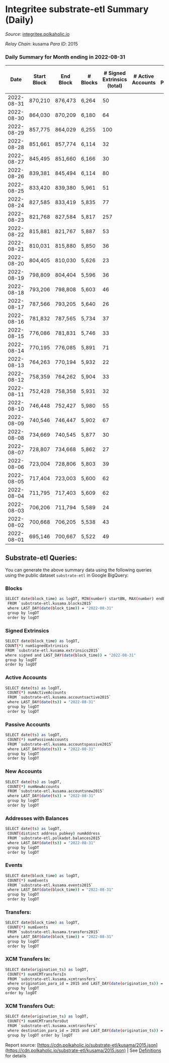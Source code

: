 # Integritee substrate-etl Summary (Daily)

_Source_: [integritee.polkaholic.io](https://integritee.polkaholic.io)

*Relay Chain*: kusama
*Para ID*: 2015



### Daily Summary for Month ending in 2022-08-31


| Date | Start Block | End Block | # Blocks | # Signed Extrinsics (total) | # Active Accounts | # Passive | # New | # Addresses with Balances | # Events | # Transfers | # XCM Transfers In | # XCM Transfers Out | Issues | 
| ---- | ----------- | --------- | -------- | --------------------------- | ----------------- | --------- | ----- | ------------------------- | -------- | ----------- | ------------------ | ------------------- | ------ |
| 2022-08-31 | 870,210 | 876,473 | 6,264 | 50 |  |  |  | 12,600 | 12,808 | 29 ($49,408.86) | 2 ($0.38) |   |  |
| 2022-08-30 | 864,030 | 870,209 | 6,180 | 64 |  |  |  | 12,598 | 12,691 | 33 ($2,090.46) |   |   |  |
| 2022-08-29 | 857,775 | 864,029 | 6,255 | 100 |  |  |  | 12,594 | 13,039 | 56 ($1,245.09) |   |   |  |
| 2022-08-28 | 851,661 | 857,774 | 6,114 | 32 |  |  |  | 12,583 | 12,396 | 21 ($1,649.09) |   |   |  |
| 2022-08-27 | 845,495 | 851,660 | 6,166 | 30 |  |  |  | 12,579 | 12,496 | 21 ($2,669.28) |   |   |  |
| 2022-08-26 | 839,381 | 845,494 | 6,114 | 80 |  |  |  | 12,575 | 12,636 | 64 ($7,190.07) |   |   |  |
| 2022-08-25 | 833,420 | 839,380 | 5,961 | 51 |  |  |  | 12,574 | 12,201 | 32 ($2,666.11) |   |   |  |
| 2022-08-24 | 827,585 | 833,419 | 5,835 | 77 |  |  |  | 12,573 | 17,849 | 1,311 ($217,953.20) |   |   |  |
| 2022-08-23 | 821,768 | 827,584 | 5,817 | 257 |  |  |  | 11,587 | 12,946 | 231 ($18,276.40) |   | 1 ($0.34) |  |
| 2022-08-22 | 815,881 | 821,767 | 5,887 | 53 |  |  |  | 11,583 | 12,066 | 34 ($19,632.50) |   |   |  |
| 2022-08-21 | 810,031 | 815,880 | 5,850 | 36 |  |  |  | 11,574 | 11,894 | 24 ($17,590.81) |   |   |  |
| 2022-08-20 | 804,405 | 810,030 | 5,626 | 23 |  |  |  | 11,571 | 11,376 | 17 ($1,653.22) |   |   |  |
| 2022-08-19 | 798,809 | 804,404 | 5,596 | 36 |  |  |  | 11,571 | 11,381 | 24 ($3,683.46) |   |   |  |
| 2022-08-18 | 793,206 | 798,808 | 5,603 | 46 |  |  |  | 11,571 | 11,451 | 24 ($33,688.80) |   |   |  |
| 2022-08-17 | 787,566 | 793,205 | 5,640 | 26 |  |  |  | 11,568 | 11,411 | 11 ($1,159.15) |   |   |  |
| 2022-08-16 | 781,832 | 787,565 | 5,734 | 37 |  |  |  | 11,567 | 11,676 | 20 ($85,271.45) |   |   |  |
| 2022-08-15 | 776,086 | 781,831 | 5,746 | 33 |  |  |  | 11,566 | 11,676 | 22 ($6,303.87) |   |   |  |
| 2022-08-14 | 770,195 | 776,085 | 5,891 | 71 |  |  |  | 11,565 | 12,161 | 48 ($10,002.13) |   |   |  |
| 2022-08-13 | 764,263 | 770,194 | 5,932 | 22 |  |  |  | 11,565 | 11,982 | 15 ($1,299.42) |   |   |  |
| 2022-08-12 | 758,359 | 764,262 | 5,904 | 33 |  |  |  | 11,564 | 11,984 | 21 ($1,751.00) |   |   |  |
| 2022-08-11 | 752,428 | 758,358 | 5,931 | 32 |  |  |  | 11,561 | 12,038 | 17 ($3,657.02) |   |   |  |
| 2022-08-10 | 746,448 | 752,427 | 5,980 | 55 |  |  |  | 11,557 | 12,261 | 39 ($26,232.40) |   | 1 ($7.61) |  |
| 2022-08-09 | 740,546 | 746,447 | 5,902 | 67 |  |  |  | 11,551 | 12,161 | 42 ($17,838.55) |   | 1 ($157.35) |  |
| 2022-08-08 | 734,669 | 740,545 | 5,877 | 30 |  |  |  | 11,545 | 11,922 | 19 ($17,473.02) |   |   |  |
| 2022-08-07 | 728,807 | 734,668 | 5,862 | 27 |  |  |  | 11,539 | 11,878 | 20 ($1,456.29) |   |   |  |
| 2022-08-06 | 723,004 | 728,806 | 5,803 | 39 |  |  |  | 11,537 | 11,807 | 21 ($8,607.02) |   |   |  |
| 2022-08-05 | 717,404 | 723,003 | 5,600 | 62 |  |  |  | 11,534 | 11,525 | 49 ($73,485.71) |   |   |  |
| 2022-08-04 | 711,795 | 717,403 | 5,609 | 62 |  |  |  | 11,533 | 11,576 | 50 ($421,052.79) |   |   |  |
| 2022-08-03 | 706,206 | 711,794 | 5,589 | 24 |  |  |  | 11,518 | 11,313 | 20 ($289,766.90) |   |   |  |
| 2022-08-02 | 700,668 | 706,205 | 5,538 | 43 |  |  |  | 11,515 | 11,298 | 27 ($3,384.18) |   |   |  |
| 2022-08-01 | 695,146 | 700,667 | 5,522 | 49 |  |  |  | 11,515 | 11,312 | 33 ($40,952.71) | 1 ($6.76) |   |  |

## Substrate-etl Queries:
You can generate the above summary data using the following queries using the public dataset `substrate-etl` in Google BigQuery:

### Blocks
```bash
SELECT date(block_time) as logDT, MIN(number) startBN, MAX(number) endBN, COUNT(*) numBlocks 
 FROM `substrate-etl.kusama.blocks2015`  
 where LAST_DAY(date(block_time)) = "2022-08-31" 
 group by logDT 
 order by logDT
```

### Signed Extrinsics
```bash
SELECT date(block_time) as logDT, 
COUNT(*) numSignedExtrinsics 
FROM `substrate-etl.kusama.extrinsics2015`  
where signed and LAST_DAY(date(block_time)) = "2022-08-31" 
group by logDT 
order by logDT
```

### Active Accounts
```bash
SELECT date(ts) as logDT, 
 COUNT(*) numActiveAccounts 
 FROM `substrate-etl.kusama.accountsactive2015` 
 where LAST_DAY(date(ts)) = "2022-08-31" 
 group by logDT 
 order by logDT
```

### Passive Accounts
```bash
SELECT date(ts) as logDT, 
 COUNT(*) numPassiveAccounts 
 FROM `substrate-etl.kusama.accountspassive2015` 
 where LAST_DAY(date(ts)) = "2022-08-31" 
 group by logDT 
 order by logDT
```

### New Accounts
```bash
SELECT date(ts) as logDT, 
 COUNT(*) numNewAccounts 
 FROM `substrate-etl.kusama.accountsnew2015` 
 where LAST_DAY(date(ts)) = "2022-08-31" 
 group by logDT
 order by logDT
```

### Addresses with Balances
```bash
SELECT date(ts) as logDT,
 COUNT(distinct address_pubkey) numAddress 
 FROM `substrate-etl.polkadot.balances2015` 
 where LAST_DAY(date(ts)) = "2022-08-31" 
 group by logDT 
 order by logDT
```

### Events
```bash
SELECT date(block_time) as logDT, 
 COUNT(*) numEvents 
 FROM `substrate-etl.kusama.events2015` 
 where LAST_DAY(date(block_time)) = "2022-08-31" 
 group by logDT 
 order by logDT
```

### Transfers:
```bash
SELECT date(block_time) as logDT, 
 COUNT(*) numEvents 
 FROM `substrate-etl.kusama.transfers2015` 
 where LAST_DAY(date(block_time)) = "2022-08-31" 
 group by logDT 
 order by logDT
```

### XCM Transfers In:
```bash
SELECT date(origination_ts) as logDT, 
 COUNT(*) numXCMTransfersIn 
 FROM `substrate-etl.kusama.xcmtransfers` 
 where origination_para_id = 2015 and LAST_DAY(date(origination_ts)) = "2022-08-31" 
 group by logDT 
order by logDT
```

### XCM Transfers Out:
```bash
SELECT date(origination_ts) as logDT, 
 COUNT(*) numXCMTransfersOut 
 FROM `substrate-etl.kusama.xcmtransfers` 
 where destination_para_id = 2015 and LAST_DAY(date(origination_ts)) = "2022-08-31" 
 group by logDT order by logDT
```


Report source: [https://cdn.polkaholic.io/substrate-etl/kusama/2015.json](https://cdn.polkaholic.io/substrate-etl/kusama/2015.json) | See [Definitions](/DEFINITIONS.md) for details
